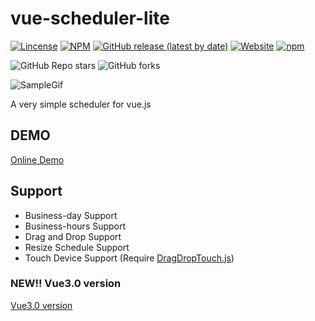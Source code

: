# vue-scheduler-lite

[![Lincense](https://img.shields.io/github/license/linmasahiro/vue-scheduler-lite)](https://github.com/linmasahiro/vue-scheduler-lite/blob/master/LICENSE) 
[![NPM](https://img.shields.io/npm/v/vue-scheduler-lite)](https://www.npmjs.com/package/vue-scheduler-lite)
[![GitHub release (latest by date)](https://img.shields.io/github/v/release/linmasahiro/vue-scheduler-lite)](https://github.com/linmasahiro/vue-scheduler-lite)
[![Website](https://img.shields.io/website?url=https%3A%2F%2Flinmasahiro.github.io%2Fvue-scheduler-lite%2Fdist%2F)](https://linmasahiro.github.io/vue-scheduler-lite/dist/)
[![npm](https://img.shields.io/npm/dm/vue-scheduler-lite)](https://www.npmjs.com/package/vue-scheduler-lite)

![GitHub Repo stars](https://img.shields.io/github/stars/linmasahiro/vue-scheduler-lite?style=social)
![GitHub forks](https://img.shields.io/github/forks/linmasahiro/vue-scheduler-lite?style=social)

![SampleGif](https://linmasahiro.github.io/vue-scheduler-lite/sample.gif)

A very simple scheduler for vue.js

## DEMO

[Online Demo](https://linmasahiro.github.io/vue-scheduler-lite/dist/)

## Support

+ Business-day Support
+ Business-hours Support
+ Drag and Drop Support
+ Resize Schedule Support
+ Touch Device Support (Require [DragDropTouch.js](https://github.com/Bernardo-Castilho/dragdroptouch))

### NEW!! Vue3.0 version
[Vue3.0 version](https://www.npmjs.com/package/vue3-scheduler-lite)
